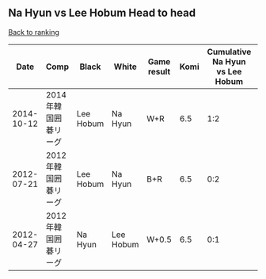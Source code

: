 ## Na Hyun vs Lee Hobum Head to head

[Back to ranking](../../index.md)




| **Date** | **Comp** | **Black** | **White** | **Game result** | **Komi** | **Cumulative Na Hyun vs Lee Hobum** | **Na Hyun streak** | **Lee Hobum streak** | 
| --- | --- | --- | --- | --- | --- | --- | --- | --- |
| 2014-10-12 | 2014年韓国囲碁リーグ | Lee Hobum | Na Hyun | W+R | 6.5 | 1:2 | 1 | 0 | 
| 2012-07-21 | 2012年韓国囲碁リーグ | Lee Hobum | Na Hyun | B+R | 6.5 | 0:2 | 0 | 2 | 
| 2012-04-27 | 2012年韓国囲碁リーグ | Na Hyun | Lee Hobum | W+0.5 | 6.5 | 0:1 | 0 | 1 |




